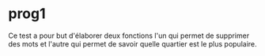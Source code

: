 # prog1
Ce test a pour but d'élaborer deux fonctions l'un qui permet de supprimer des mots 
et l'autre qui permet de savoir quelle quartier est le plus populaire.
